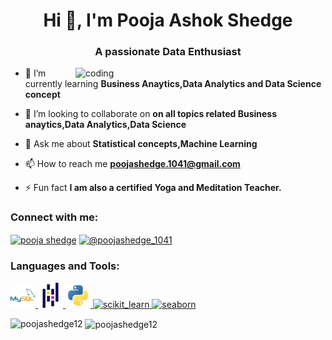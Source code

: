 <h1 align="center">Hi 👋, I'm Pooja Ashok Shedge</h1>
<h3 align="center">A passionate Data Enthusiast</h3>
<img align = "Right" alt ="coding" width ="400" src = "![image](https://github.com/poojashedge12/Pooja-Shedge/assets/110235823/8003bca3-4721-4fa8-8269-066bfbb3285f)
">

- 🌱 I’m currently learning **Business Anaytics,Data Analytics and Data Science concept**

- 👯 I’m looking to collaborate on **on all topics related Business anaytics,Data Analytics,Data Science**

- 💬 Ask me about **Statistical concepts,Machine Learning**

- 📫 How to reach me **poojashedge.1041@gmail.com**

- ⚡ Fun fact **I am also a certified Yoga and Meditation Teacher.**

<h3 align="left">Connect with me:</h3>
<p align="left">
<a href="https://linkedin.com/in/pooja shedge" target="blank"><img align="center" src="https://raw.githubusercontent.com/rahuldkjain/github-profile-readme-generator/master/src/images/icons/Social/linked-in-alt.svg" alt="pooja shedge" height="30" width="40" /></a>
<a href="https://www.hackerrank.com/@poojashedge_1041" target="blank"><img align="center" src="https://raw.githubusercontent.com/rahuldkjain/github-profile-readme-generator/master/src/images/icons/Social/hackerrank.svg" alt="@poojashedge_1041" height="30" width="40" /></a>
</p>

<h3 align="left">Languages and Tools:</h3>
<p align="left"> <a href="https://www.mysql.com/" target="_blank" rel="noreferrer"> <img src="https://raw.githubusercontent.com/devicons/devicon/master/icons/mysql/mysql-original-wordmark.svg" alt="mysql" width="40" height="40"/> </a> <a href="https://pandas.pydata.org/" target="_blank" rel="noreferrer"> <img src="https://raw.githubusercontent.com/devicons/devicon/2ae2a900d2f041da66e950e4d48052658d850630/icons/pandas/pandas-original.svg" alt="pandas" width="40" height="40"/> </a> <a href="https://www.python.org" target="_blank" rel="noreferrer"> <img src="https://raw.githubusercontent.com/devicons/devicon/master/icons/python/python-original.svg" alt="python" width="40" height="40"/> </a> <a href="https://scikit-learn.org/" target="_blank" rel="noreferrer"> <img src="https://upload.wikimedia.org/wikipedia/commons/0/05/Scikit_learn_logo_small.svg" alt="scikit_learn" width="40" height="40"/> </a> <a href="https://seaborn.pydata.org/" target="_blank" rel="noreferrer"> <img src="https://seaborn.pydata.org/_images/logo-mark-lightbg.svg" alt="seaborn" width="40" height="40"/> </a> </p>

<p><img align="left" src="https://github-readme-stats.vercel.app/api/top-langs?username=poojashedge12&show_icons=true&locale=en&layout=compact" alt="poojashedge12" /></p>

<p>&nbsp;<img align="center" src="https://github-readme-stats.vercel.app/api?username=poojashedge12&show_icons=true&locale=en" alt="poojashedge12" /></p>
